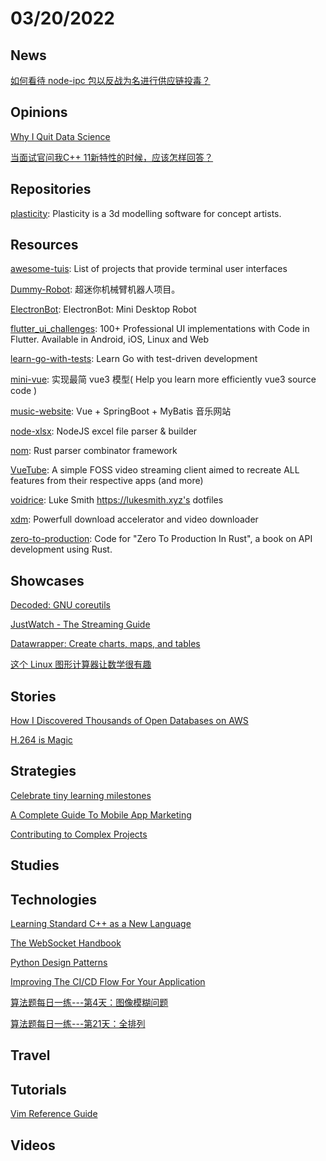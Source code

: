 # 03/20/2022

## News
[如何看待 node-ipc 包以反战为名进行供应链投毒？](https://www.zhihu.com/question/522144107)

## Opinions
[Why I Quit Data Science](https://nirantk.com/writing/why-i-quit-data-science.html)

[当面试官问我C++ 11新特性的时候，应该怎样回答？](https://juejin.cn/post/6844903502003568654)

## Repositories
[plasticity](https://github.com/nkallen/plasticity): Plasticity is a 3d modelling software for concept artists.

## Resources
[awesome-tuis](https://github.com/rothgar/awesome-tuis): List of projects that provide terminal user interfaces

[Dummy-Robot](https://github.com/peng-zhihui/Dummy-Robot): 超迷你机械臂机器人项目。

[ElectronBot](https://github.com/peng-zhihui/ElectronBot): ElectronBot: Mini Desktop Robot

[flutter_ui_challenges](https://github.com/lohanidamodar/flutter_ui_challenges): 100+ Professional UI implementations with Code in Flutter. Available in Android, iOS, Linux and Web

[learn-go-with-tests](https://github.com/quii/learn-go-with-tests): Learn Go with test-driven development

[mini-vue](https://github.com/cuixiaorui/mini-vue): 实现最简 vue3 模型( Help you learn more efficiently vue3 source code )

[music-website](https://github.com/Yin-Hongwei/music-website): Vue + SpringBoot + MyBatis 音乐网站

[node-xlsx](https://github.com/mgcrea/node-xlsx): NodeJS excel file parser & builder

[nom](https://github.com/Geal/nom): Rust parser combinator framework

[VueTube](https://github.com/Frontesque/VueTube): A simple FOSS video streaming client aimed to recreate ALL features from their respective apps (and more)

[voidrice](https://github.com/LukeSmithxyz/voidrice): Luke Smith https://lukesmith.xyz's dotfiles

[xdm](https://github.com/subhra74/xdm): Powerfull download accelerator and video downloader

[zero-to-production](https://github.com/LukeMathWalker/zero-to-production): Code for "Zero To Production In Rust", a book on API development using Rust.

## Showcases
[Decoded: GNU coreutils](http://www.maizure.org/projects/decoded-gnu-coreutils/)

[JustWatch - The Streaming Guide](https://www.justwatch.com/)

[Datawrapper: Create charts, maps, and tables](https://www.datawrapper.de/)

[这个 Linux 图形计算器让数学很有趣](https://linux.cn/article-14343-1.html)

## Stories
[How I Discovered Thousands of Open Databases on AWS](https://infosecwriteups.com/how-i-discovered-thousands-of-open-databases-on-aws-764729aa7f32)

[H.264 is Magic](https://sidbala.com/h-264-is-magic/)

## Strategies
[Celebrate tiny learning milestones](https://jvns.ca/blog/2022/03/13/celebrate-tiny-learning-milestones/)

[A Complete Guide To Mobile App Marketing](https://www.smashingmagazine.com/2022/03/guide-mobile-app-marketing/)

[Contributing to Complex Projects](https://mitchellh.com/writing/contributing-to-complex-projects)

## Studies

## Technologies
[Learning Standard C++ as a New Language](https://stroustrup.com/new_learning.pdf)

[The WebSocket Handbook](https://files.ably.com/website/documents/ebook/the-websocket-handbook.pdf)

[Python Design Patterns](https://python-patterns.guide/)

[Improving The CI/CD Flow For Your Application](https://www.smashingmagazine.com/2022/03/improving-ci-cd-flow-application/)

[算法题每日一练---第4天：图像模糊问题](https://juejin.cn/post/7055840663484497933)

[算法题每日一练---第21天：全排列](https://juejin.cn/post/7062154770718392351)

## Travel

## Tutorials
[Vim Reference Guide](https://learnbyexample.github.io/vim_reference/Introduction.html)

## Videos
